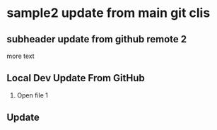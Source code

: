 # sample2 update from main git clis

## subheader update from github remote 2

more text

## Local Dev Update From GitHub

1. Open file 1

## Update
